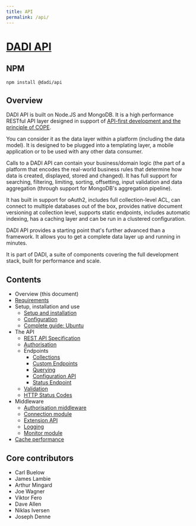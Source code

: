 ```yaml
---
title: API
permalink: /api/
---
```


# [DADI API](https://github.com/dadi/api)

## NPM

`npm install @dadi/api`

## Overview

DADI API is built on Node.JS and MongoDB. It is a high performance RESTful API layer designed in support of [API-first development and the principle of COPE](./apiFirst.md).

You can consider it as the data layer within a platform (including the data model). It is designed to be plugged into a templating layer, a mobile application or to be used with any other data consumer.

Calls to a DADI API can contain your business/domain logic (the part of a platform that encodes the real-world business rules that determine how data is created, displayed, stored and changed). It has full support for searching, filtering, limiting, sorting, offsetting, input validation and data aggregation (through support for MongoDB's aggregation pipeline).

It has built in support for oAuth2, includes full collection-level ACL, can connect to multiple databases out of the box, provides native document versioning at collection level, supports static endpoints, includes automatic indexing, has a caching layer and can be run in a clustered configuration.

DADI API provides a starting point that's further advanced than a framework. It allows you to get a complete data layer up and running in minutes.

It is part of DADI, a suite of components covering the full development stack, built for performance and scale.

## Contents

* Overview (this document)
* [Requirements](./requirements.md)
* Setup, installation and use
	* [Setup and installation](./setupAndInstallation.md)
	* [Configuration](./configuration.md)
	* [Complete guide: Ubuntu](./installGuide.ubuntu.md)
* The API
	* [REST API Specification](./restApiSpecification.md)
	* [Authorisation](./authorisation.md)
	* Endpoints
	  * [Collections](./endpointsCollections.md)
	  * [Custom Endpoints](./endpointsCustom.md)
	  * [Querying](./querying.md)
	  * [Configuration API](./configApi.md)
	  * [Status Endpoint](./status.md)
	* [Validation](./validation.md)
	* [HTTP Status Codes](./httpStatuses.md)
* Middleware
	* [Authorisation middleware](./authMiddleware.md)
	* [Connection module](./connectionModule.md)
	* [Extension API](./extensionApi.md)
	* [Logging](./logging.md)
	* [Monitor module](./monitorModule.md)
* [Cache performance](./cachePerformance.md)

## Core contributors

* Carl Buelow
* James Lambie
* Arthur Mingard
* Joe Wagner
* Viktor Fero
* Dave Allen
* Niklas Iversen
* Joseph Denne